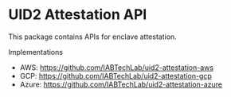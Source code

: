 # UID2 Attestation API

This package contains APIs for enclave attestation.

Implementations
- AWS: https://github.com/IABTechLab/uid2-attestation-aws
- GCP: https://github.com/IABTechLab/uid2-attestation-gcp
- Azure: https://github.com/IABTechLab/uid2-attestation-azure
